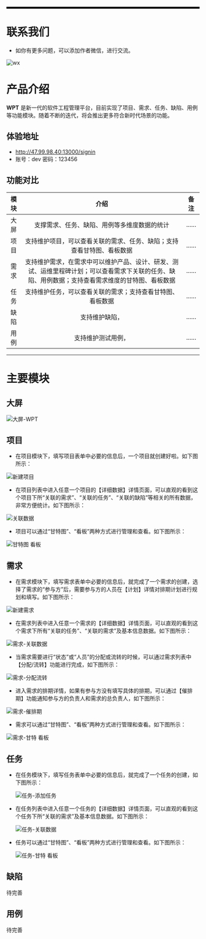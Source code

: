 <hr style="border: 2px solid black;">

# 联系我们
- 如你有更多问题，可以添加作者微信，进行交流。

![wx](https://github.com/ai-bytedance/WPT/assets/171111554/ba5dc1f8-158e-4fbe-9ed2-5d45bdee098d)



# 产品介绍
**WPT** 是新一代的软件工程管理平台，目前实现了项目、需求、任务、缺陷、用例等功能模块。随着不断的迭代，将会推出更多符合新时代场景的功能。

## 体验地址
- http://47.99.98.40:13000/signin
- 账号：dev 密码：123456


## 功能对比
|    模块    |    介绍    |    备注    |
|:----------:|:----------:|:----------:|
|    大屏    | 支撑需求、任务、缺陷、用例等多维度数据的统计  | ...... |
|    项目    | 支持维护项目，可以查看关联的需求、任务、缺陷；支持查看甘特图、看板数据  | ...... |
|    需求    | 支持维护需求，在需求中可以维护产品、设计、研发、测试、运维里程碑计划；可以查看需求下关联的任务、缺陷、用例数据；支持查看需求维度的甘特图、看板数据  | ...... |
|    任务    | 支持维护任务，可以查看关联的需求；支持查看甘特图、看板数据|......|
|    缺陷    | 支持维护缺陷，|......|
|    用例    | 支持维护测试用例，|......|


---
# 主要模块

## 大屏
![大屏-WPT](https://github.com/ai-bytedance/WPT/assets/171111554/bf0bd288-b6d3-4926-ae94-d4400971371d)

## 项目
- 在项目模块下，填写项目表单中必要的信息后，一个项目就创建好啦。如下图所示：
   
![新建项目](https://github.com/ai-bytedance/WPT/assets/171111554/cebaa7d8-5b60-4e7f-b0c7-6090b161328c)

- 在项目列表中进入任意一个项目的【详细数据】详情页面，可以直观的看到这个项目下所“关联的需求”、“关联的任务”、“关联的缺陷”等相关的所有数据，非常方便统计。如下图所示：
   
![关联数据](https://github.com/ai-bytedance/WPT/assets/171111554/641b7e86-1550-4320-b66c-a8b2f6d42a65)

- 项目可以通过“甘特图”、“看板”两种方式进行管理和查看。如下图所示：
  
![甘特图 看板](https://github.com/ai-bytedance/WPT/assets/171111554/33a75a48-6bf0-4fa3-a771-11bab8cb25e3)

## 需求
- 在需求模块下，填写需求表单中必要的信息后，就完成了一个需求的创建，选择了需求的“参与方”后，需要参与方的人员在【计划】详情对排期计划进行规划和填写。如下图所示：
  
![新建需求](https://github.com/ai-bytedance/WPT/assets/171111554/c2327589-2231-4507-80fe-c908372fb09b)

- 在需求列表中进入任意一个需求的【详细数据】详情页面，可以直观的看到这个需求下所有“关联的任务”、“关联的需求”及基本信息数据。如下图所示：
  
![需求-关联数据](https://github.com/ai-bytedance/WPT/assets/171111554/3d9c6fe3-63d5-4f92-a41c-a5e6db7d875f)

- 当需求需要进行“状态”或“人员”的分配或流转的时候，可以通过需求列表中【分配/流转】功能进行完成，如下图所示：
  
![需求-分配流转](https://github.com/ai-bytedance/WPT/assets/171111554/ab0ef036-b815-4d80-8088-e7b0f49a2f28)

- 进入需求的排期详情，如果有参与方没有填写具体的排期，可以通过【催排期】功能通知参与方的负责人和需求的总负责人，如下图所示：
  
![需求-催排期](https://github.com/user-attachments/assets/7a21357f-f7ee-40e1-8d81-e3d90e6926a4)


- 需求可以通过“甘特图”、“看板”两种方式进行管理和查看。如下图所示：
  
![需求-甘特 看板](https://github.com/ai-bytedance/WPT/assets/171111554/1d846177-fb1d-4be4-ae04-87530476e859)

## 任务
- 在任务模块下，填写任务表单中必要的信息后，就完成了一个任务的创建，如下图所示：

  ![任务-添加任务](https://github.com/user-attachments/assets/22b08f08-1888-486c-826b-4efde5571711)

- 在任务列表中进入任意一个任务的【详细数据】详情页面，可以直观的看到这个任务下所“关联的需求”及基本信息数据。如下图所示：

  ![任务-关联数据](https://github.com/user-attachments/assets/46b5152d-eebb-4bfb-a98d-efac27401371)

- 任务可以通过“甘特图”、“看板”两种方式进行管理和查看。如下图所示：

  ![任务-甘特 看板](https://github.com/user-attachments/assets/a1db0e06-d13b-45c4-a04d-fce0764109e1)




## 缺陷
待完善

## 用例
待完善




